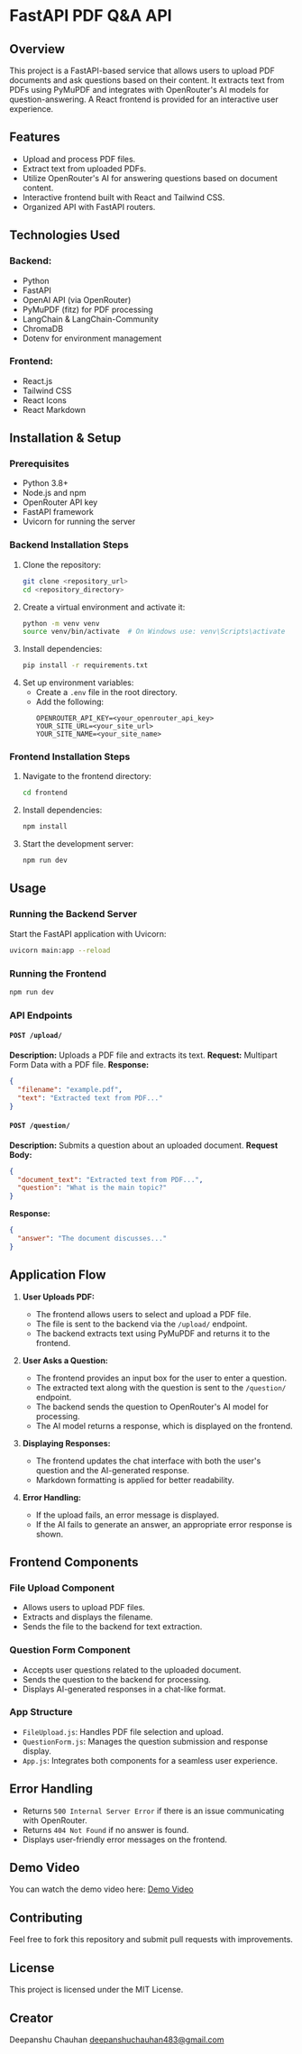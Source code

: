 # FastAPI PDF Q&A API

## Overview
This project is a FastAPI-based service that allows users to upload PDF documents and ask questions based on their content. It extracts text from PDFs using PyMuPDF and integrates with OpenRouter's AI models for question-answering. A React frontend is provided for an interactive user experience.

## Features
- Upload and process PDF files.
- Extract text from uploaded PDFs.
- Utilize OpenRouter's AI for answering questions based on document content.
- Interactive frontend built with React and Tailwind CSS.
- Organized API with FastAPI routers.

## Technologies Used
### Backend:
- Python
- FastAPI
- OpenAI API (via OpenRouter)
- PyMuPDF (fitz) for PDF processing
- LangChain & LangChain-Community
- ChromaDB
- Dotenv for environment management

### Frontend:
- React.js
- Tailwind CSS
- React Icons
- React Markdown

## Installation & Setup
### Prerequisites
- Python 3.8+
- Node.js and npm
- OpenRouter API key
- FastAPI framework
- Uvicorn for running the server

### Backend Installation Steps
1. Clone the repository:
   ```sh
   git clone <repository_url>
   cd <repository_directory>
   ```
2. Create a virtual environment and activate it:
   ```sh
   python -m venv venv
   source venv/bin/activate  # On Windows use: venv\Scripts\activate
   ```
3. Install dependencies:
   ```sh
   pip install -r requirements.txt
   ```
4. Set up environment variables:
   - Create a `.env` file in the root directory.
   - Add the following:
     ```env
     OPENROUTER_API_KEY=<your_openrouter_api_key>
     YOUR_SITE_URL=<your_site_url>
     YOUR_SITE_NAME=<your_site_name>
     ```

### Frontend Installation Steps
1. Navigate to the frontend directory:
   ```sh
   cd frontend
   ```
2. Install dependencies:
   ```sh
   npm install
   ```
3. Start the development server:
   ```sh
   npm run dev
   ```

## Usage
### Running the Backend Server
Start the FastAPI application with Uvicorn:
```sh
uvicorn main:app --reload
```

### Running the Frontend
```sh
npm run dev
```

### API Endpoints
#### `POST /upload/`
**Description:** Uploads a PDF file and extracts its text.
**Request:** Multipart Form Data with a PDF file.
**Response:**
```json
{
  "filename": "example.pdf",
  "text": "Extracted text from PDF..."
}
```

#### `POST /question/`
**Description:** Submits a question about an uploaded document.
**Request Body:**
```json
{
  "document_text": "Extracted text from PDF...",
  "question": "What is the main topic?"
}
```
**Response:**
```json
{
  "answer": "The document discusses..."
}
```

## Application Flow
1. **User Uploads PDF:**
   - The frontend allows users to select and upload a PDF file.
   - The file is sent to the backend via the `/upload/` endpoint.
   - The backend extracts text using PyMuPDF and returns it to the frontend.

2. **User Asks a Question:**
   - The frontend provides an input box for the user to enter a question.
   - The extracted text along with the question is sent to the `/question/` endpoint.
   - The backend sends the question to OpenRouter's AI model for processing.
   - The AI model returns a response, which is displayed on the frontend.

3. **Displaying Responses:**
   - The frontend updates the chat interface with both the user's question and the AI-generated response.
   - Markdown formatting is applied for better readability.

4. **Error Handling:**
   - If the upload fails, an error message is displayed.
   - If the AI fails to generate an answer, an appropriate error response is shown.

## Frontend Components
### File Upload Component
- Allows users to upload PDF files.
- Extracts and displays the filename.
- Sends the file to the backend for text extraction.

### Question Form Component
- Accepts user questions related to the uploaded document.
- Sends the question to the backend for processing.
- Displays AI-generated responses in a chat-like format.

### App Structure
- `FileUpload.js`: Handles PDF file selection and upload.
- `QuestionForm.js`: Manages the question submission and response display.
- `App.js`: Integrates both components for a seamless user experience.

## Error Handling
- Returns `500 Internal Server Error` if there is an issue communicating with OpenRouter.
- Returns `404 Not Found` if no answer is found.
- Displays user-friendly error messages on the frontend.

## Demo Video
You can watch the demo video here:
[Demo Video]([](https://drive.google.com/file/d/1_prxz1AYiS5h-CUEdYV2U3Jvl8wgUOtH/view?usp=sharing))


## Contributing
Feel free to fork this repository and submit pull requests with improvements.

## License
This project is licensed under the MIT License.


## Creator
Deepanshu Chauhan deepanshuchauhan483@gmail.com

